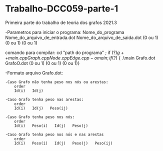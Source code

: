 # Trabalho-DCC059-parte-1
Primeira parte do trabalho de teoria dos grafos 2021.3


-Parametros para iniciar o programa:
Nome_do_programa    Nome_do_arquivo_de_entrada.dot  Nome_do_arquivo_de_saida.dot (0 ou 1)   (0 ou 1)    (0 ou 1)

comando para compilar: cd "path do programa" ; if ($?) { g++ main.cpp Graph.cpp Node.cpp Edge.cpp -o main } ; if ($?) { .\main Grafo.dot GrafoO.dot (0 ou 1) (0 ou 1) (0 ou 1)}


-Formato arquivo Grafo.dot:

    -Caso Grafo não tenha peso nos nós ou arestas:
        order
        Id(i)   Id(j)

    -Caso Grafo tenha peso nas arestas:
        order
        Id(i)   Id(j)   Peso(ij)

    -Caso Grafo tenha peso nos nós:
        order
        Id(i)   Peso(i)   Id(j)   Peso(j)

    -Caso Grafo tenha peso nos nós e nas arestas
        order
        Id(i)   Peso(i)   Id(j)   Peso(j)   Peso(ij)
